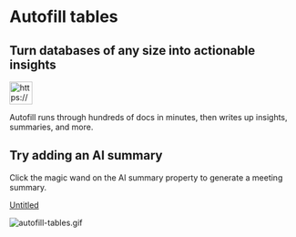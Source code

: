 # Autofill tables

## Turn databases of any size into actionable insights

<aside>
<img src="https://www.notion.so/icons/table_purple.svg" alt="https://www.notion.so/icons/table_purple.svg" width="40px" />

Autofill runs through hundreds of docs in minutes, then writes up insights, summaries, and more.

</aside>

## Try adding an AI summary

Click the magic wand on the AI summary property to generate a meeting summary.

[Untitled](Autofill%20tables%20f404392bd6d24fa18bbc6f97d8218bc2/Untitled%2048f1b362287741d0bea594022c8773f0.csv)

![autofill-tables.gif](autofill-tables.gif)